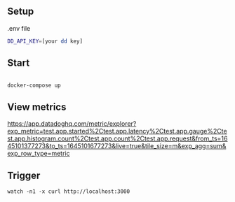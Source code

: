 ## Setup

.env file

```sh
DD_API_KEY=[your dd key]
```

## Start

```sh

docker-compose up

```

## View metrics

https://app.datadoghq.com/metric/explorer?exp_metric=test.app.started%2Ctest.app.latency%2Ctest.app.gauge%2Ctest.app.histogram.count%2Ctest.app.count%2Ctest.app.request&from_ts=1645101377273&to_ts=1645101677273&live=true&tile_size=m&exp_agg=sum&exp_row_type=metric

## Trigger

```
watch -n1 -x curl http://localhost:3000
```
